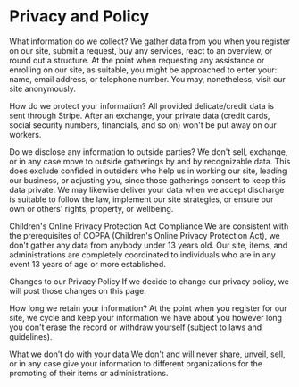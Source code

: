 # Privacy and Policy

What information do we collect?
We gather data from you when you register on our site, submit a request, buy any services, react to an overview, or round out a structure. At the point when requesting any assistance or enrolling on our site, as suitable, you might be approached to enter your: name, email address, or telephone number. You may, nonetheless, visit our site anonymously.

How do we protect your information?
All provided delicate/credit data is sent through Stripe.
After an exchange, your private data (credit cards, social security numbers, financials, and so on) won't be put away on our workers.

Do we disclose any information to outside parties?
We don't sell, exchange, or in any case move to outside gatherings by and by recognizable data. This does exclude confided in outsiders who help us in working our site, leading our business, or adjusting you, since those gatherings consent to keep this data private. We may likewise deliver your data when we accept discharge is suitable to follow the law, implement our site strategies, or ensure our own or others' rights, property, or wellbeing.

Children's Online Privacy Protection Act Compliance
We are consistent with the prerequisites of COPPA (Children's Online Privacy Protection Act), we don't gather any data from anybody under 13 years old. Our site, items, and administrations are completely coordinated to individuals who are in any event 13 years of age or more established.

Changes to our Privacy Policy
If we decide to change our privacy policy, we will post those changes on this page.

How long we retain your information?
At the point when you register for our site, we cycle and keep your information we have about you however long you don't erase the record or withdraw yourself (subject to laws and guidelines).

What we don’t do with your data
We don't and will never share, unveil, sell, or in any case give your information to different organizations for the promoting of their items or administrations.
